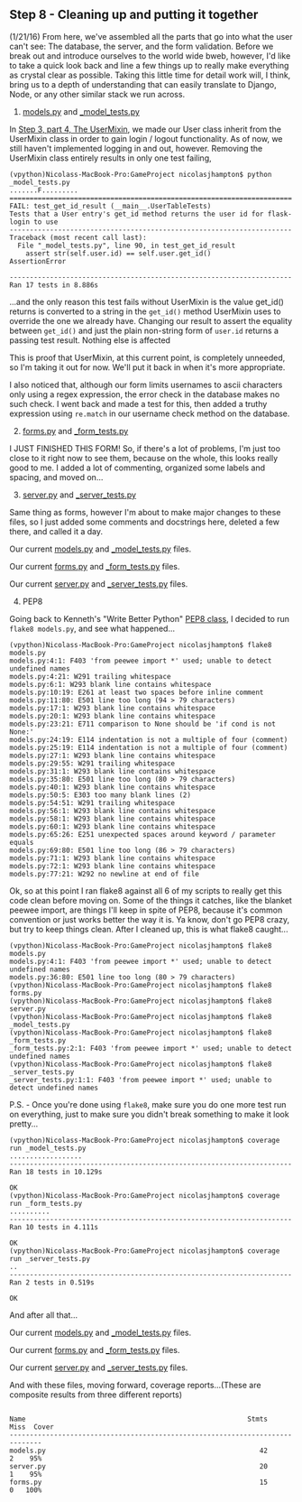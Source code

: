 ## Step 8 - Cleaning up and putting it together

(1/21/16) From here, we've assembled all the parts that go into what 
the user can't see: The database, the server, and the form
validation. Before we break out and introduce ourselves to
the world wide bweb, however, I'd like to take a quick look
back and line a few things up to really make everything as
crystal clear as possible. Taking this little time for
detail work will, I think, bring us to a depth of understanding
that can easily translate to Django, Node, or any other
similar stack we run across. 

1. [models.py](https://github.com/nicolasjhampton/python_tutorial_game_project/blob/a9e898265bf842cca5df7b75a3ba5e4756a582d4/models.py) and [_model_tests.py](https://github.com/nicolasjhampton/python_tutorial_game_project/blob/4e601ceb45802f2f44a08ca44289c5dc6fe1bf2b/_model_tests.py)

In [Step 3, part 4, The UserMixin](https://github.com/nicolasjhampton/python_tutorial_game_project/blob/master/blog/step3.md#4-the-usermixin), we made our User class inherit 
from the UserMixin class in order to gain login / logout 
functionality. As of now, we still haven't implemented logging
in and out, however. Removing the UserMixin class entirely 
results in only one test failing,  

```
(vpython)Nicolass-MacBook-Pro:GameProject nicolasjhampton$ python _model_tests.py
.......F.........
======================================================================
FAIL: test_get_id_result (__main__.UserTableTests)
Tests that a User entry's get_id method returns the user id for flask-login to use
----------------------------------------------------------------------
Traceback (most recent call last):
  File "_model_tests.py", line 90, in test_get_id_result
    assert str(self.user.id) == self.user.get_id()
AssertionError

----------------------------------------------------------------------
Ran 17 tests in 8.886s
```

...and the only reason this test fails without UserMixin is
the value get_id() returns is converted to a string in the
```get_id()``` method UserMixin uses to override the one we
already have. Changing our result to assert the equality between
```get_id()``` and just the plain non-string form of ```user.id```
returns a passing test result. Nothing else is affected

This is proof that UserMixin, at this current point, is completely
unneeded, so I'm taking it out for now. We'll put it back in
when it's more appropriate.

I also noticed that, although our form limits usernames to ascii
characters only using a regex expression, the error check in the
database makes no such check. I went back and made a test for this,
then added a truthy expression using ```re.match``` in our username
check method on the database.




2. [forms.py](https://github.com/nicolasjhampton/python_tutorial_game_project/blob/a9e898265bf842cca5df7b75a3ba5e4756a582d4/forms.py) and [_form_tests.py](https://github.com/nicolasjhampton/python_tutorial_game_project/blob/a9e898265bf842cca5df7b75a3ba5e4756a582d4/_form_tests.py)


I JUST FINISHED THIS FORM! So, if there's a lot of problems, I'm 
just too close to it right now to see them, because on the whole,
this looks really good to me. I added a lot of commenting, organized 
some labels and spacing, and moved on...


3. [server.py](https://github.com/nicolasjhampton/python_tutorial_game_project/blob/a9e898265bf842cca5df7b75a3ba5e4756a582d4/server.py) and [_server_tests.py](https://github.com/nicolasjhampton/python_tutorial_game_project/blob/a9e898265bf842cca5df7b75a3ba5e4756a582d4/_server_tests.py)

Same thing as forms, however I'm about to make major changes to these
files, so I just added some comments and docstrings here, deleted
a few there, and called it a day.

Our current [models.py](https://github.com/nicolasjhampton/python_tutorial_game_project/blob/9ac83329a0976ae2b725f42dfc4259b7b1d1d267/models.py) and [_model_tests.py](https://github.com/nicolasjhampton/python_tutorial_game_project/blob/9ac83329a0976ae2b725f42dfc4259b7b1d1d267/_model_tests.py) files. 

Our current [forms.py](https://github.com/nicolasjhampton/python_tutorial_game_project/blob/9ac83329a0976ae2b725f42dfc4259b7b1d1d267/forms.py) and [_form_tests.py](https://github.com/nicolasjhampton/python_tutorial_game_project/blob/9ac83329a0976ae2b725f42dfc4259b7b1d1d267/_form_tests.py) files. 

Our current [server.py](https://github.com/nicolasjhampton/python_tutorial_game_project/blob/9e3dea80b2217c03dba362ca32cd0aea70a025cf/server.py) and [_server_tests.py](https://github.com/nicolasjhampton/python_tutorial_game_project/blob/9e3dea80b2217c03dba362ca32cd0aea70a025cf/_server_tests.py) files.


4. PEP8

Going back to Kenneth's "Write Better Python" [PEP8 class](https://teamtreehouse.com/library/write-better-python/cleaner-code/pep-8), I 
decided to run ```flake8 models.py```, and see what happened...

```
(vpython)Nicolass-MacBook-Pro:GameProject nicolasjhampton$ flake8 models.py
models.py:4:1: F403 'from peewee import *' used; unable to detect undefined names
models.py:4:21: W291 trailing whitespace
models.py:6:1: W293 blank line contains whitespace
models.py:10:19: E261 at least two spaces before inline comment
models.py:11:80: E501 line too long (94 > 79 characters)
models.py:17:1: W293 blank line contains whitespace
models.py:20:1: W293 blank line contains whitespace
models.py:23:21: E711 comparison to None should be 'if cond is not None:'
models.py:24:19: E114 indentation is not a multiple of four (comment)
models.py:25:19: E114 indentation is not a multiple of four (comment)
models.py:27:1: W293 blank line contains whitespace
models.py:29:55: W291 trailing whitespace
models.py:31:1: W293 blank line contains whitespace
models.py:35:80: E501 line too long (80 > 79 characters)
models.py:40:1: W293 blank line contains whitespace
models.py:50:5: E303 too many blank lines (2)
models.py:54:51: W291 trailing whitespace
models.py:56:1: W293 blank line contains whitespace
models.py:58:1: W293 blank line contains whitespace
models.py:60:1: W293 blank line contains whitespace
models.py:65:26: E251 unexpected spaces around keyword / parameter equals
models.py:69:80: E501 line too long (86 > 79 characters)
models.py:71:1: W293 blank line contains whitespace
models.py:72:1: W293 blank line contains whitespace
models.py:77:21: W292 no newline at end of file
```

Ok, so at this point I ran flake8 against all 6 of my scripts
to really get this code clean before moving on. Some of the things
it catches, like the blanket peewee import, are things I'll 
keep in spite of PEP8, because it's common convention or just
works better the way it is. Ya know, don't go PEP8 crazy, but
try to keep things clean. After I cleaned up, this is what 
flake8 caught...

```
(vpython)Nicolass-MacBook-Pro:GameProject nicolasjhampton$ flake8 models.py
models.py:4:1: F403 'from peewee import *' used; unable to detect undefined names
models.py:36:80: E501 line too long (80 > 79 characters)
(vpython)Nicolass-MacBook-Pro:GameProject nicolasjhampton$ flake8 forms.py
(vpython)Nicolass-MacBook-Pro:GameProject nicolasjhampton$ flake8 server.py
(vpython)Nicolass-MacBook-Pro:GameProject nicolasjhampton$ flake8 _model_tests.py
(vpython)Nicolass-MacBook-Pro:GameProject nicolasjhampton$ flake8 _form_tests.py
_form_tests.py:2:1: F403 'from peewee import *' used; unable to detect undefined names
(vpython)Nicolass-MacBook-Pro:GameProject nicolasjhampton$ flake8 _server_tests.py
_server_tests.py:1:1: F403 'from peewee import *' used; unable to detect undefined names
```

P.S. - Once you're done using ```flake8```, make sure you do one 
more test run on everything, just to make sure you didn't break
something to make it look pretty...

```
(vpython)Nicolass-MacBook-Pro:GameProject nicolasjhampton$ coverage run _model_tests.py
..................
----------------------------------------------------------------------
Ran 18 tests in 10.129s

OK
(vpython)Nicolass-MacBook-Pro:GameProject nicolasjhampton$ coverage run _form_tests.py
..........
----------------------------------------------------------------------
Ran 10 tests in 4.111s

OK
(vpython)Nicolass-MacBook-Pro:GameProject nicolasjhampton$ coverage run _server_tests.py
..
----------------------------------------------------------------------
Ran 2 tests in 0.519s

OK
```

And after all that...

Our current [models.py]() and [_model_tests.py]() files. 

Our current [forms.py]() and [_form_tests.py]() files. 

Our current [server.py]() and [_server_tests.py]() files.

And with these files, moving forward, coverage reports...(These are 
composite results from three different reports) 

```

Name                                                       Stmts   Miss  Cover
------------------------------------------------------------------------------
models.py                                                     42      2    95%
server.py                                                     20      1    95%
forms.py                                                      15      0   100%
 
```


